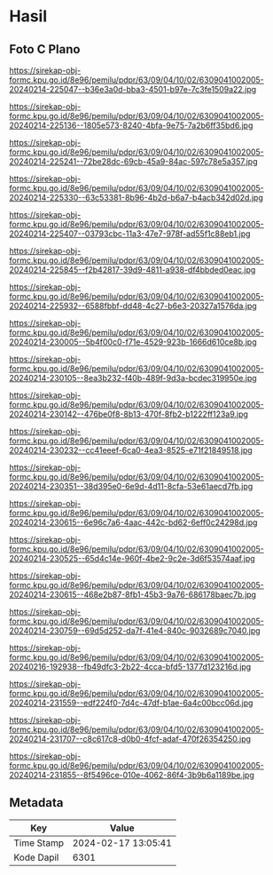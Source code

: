 # Hasil

## Foto C Plano

https://sirekap-obj-formc.kpu.go.id/8e96/pemilu/pdpr/63/09/04/10/02/6309041002005-20240214-225047--b36e3a0d-bba3-4501-b97e-7c3fe1509a22.jpg

https://sirekap-obj-formc.kpu.go.id/8e96/pemilu/pdpr/63/09/04/10/02/6309041002005-20240214-225136--1805e573-8240-4bfa-9e75-7a2b6ff35bd6.jpg

https://sirekap-obj-formc.kpu.go.id/8e96/pemilu/pdpr/63/09/04/10/02/6309041002005-20240214-225241--72be28dc-69cb-45a9-84ac-597c78e5a357.jpg

https://sirekap-obj-formc.kpu.go.id/8e96/pemilu/pdpr/63/09/04/10/02/6309041002005-20240214-225330--63c53381-8b96-4b2d-b6a7-b4acb342d02d.jpg

https://sirekap-obj-formc.kpu.go.id/8e96/pemilu/pdpr/63/09/04/10/02/6309041002005-20240214-225407--03793cbc-11a3-47e7-978f-ad55f1c88eb1.jpg

https://sirekap-obj-formc.kpu.go.id/8e96/pemilu/pdpr/63/09/04/10/02/6309041002005-20240214-225845--f2b42817-39d9-4811-a938-df4bbded0eac.jpg

https://sirekap-obj-formc.kpu.go.id/8e96/pemilu/pdpr/63/09/04/10/02/6309041002005-20240214-225932--6588fbbf-dd48-4c27-b6e3-20327a1576da.jpg

https://sirekap-obj-formc.kpu.go.id/8e96/pemilu/pdpr/63/09/04/10/02/6309041002005-20240214-230005--5b4f00c0-f71e-4529-923b-1666d610ce8b.jpg

https://sirekap-obj-formc.kpu.go.id/8e96/pemilu/pdpr/63/09/04/10/02/6309041002005-20240214-230105--8ea3b232-f40b-489f-9d3a-bcdec319950e.jpg

https://sirekap-obj-formc.kpu.go.id/8e96/pemilu/pdpr/63/09/04/10/02/6309041002005-20240214-230142--476be0f8-8b13-470f-8fb2-b1222ff123a9.jpg

https://sirekap-obj-formc.kpu.go.id/8e96/pemilu/pdpr/63/09/04/10/02/6309041002005-20240214-230232--cc41eeef-6ca0-4ea3-8525-e71f21849518.jpg

https://sirekap-obj-formc.kpu.go.id/8e96/pemilu/pdpr/63/09/04/10/02/6309041002005-20240214-230351--38d395e0-6e9d-4d11-8cfa-53e61aecd7fb.jpg

https://sirekap-obj-formc.kpu.go.id/8e96/pemilu/pdpr/63/09/04/10/02/6309041002005-20240214-230615--6e96c7a6-4aac-442c-bd62-6eff0c24298d.jpg

https://sirekap-obj-formc.kpu.go.id/8e96/pemilu/pdpr/63/09/04/10/02/6309041002005-20240214-230525--65d4c14e-960f-4be2-9c2e-3d6f53574aaf.jpg

https://sirekap-obj-formc.kpu.go.id/8e96/pemilu/pdpr/63/09/04/10/02/6309041002005-20240214-230615--468e2b87-8fb1-45b3-9a76-686178baec7b.jpg

https://sirekap-obj-formc.kpu.go.id/8e96/pemilu/pdpr/63/09/04/10/02/6309041002005-20240214-230759--69d5d252-da7f-41e4-840c-9032689c7040.jpg

https://sirekap-obj-formc.kpu.go.id/8e96/pemilu/pdpr/63/09/04/10/02/6309041002005-20240216-192938--fb49dfc3-2b22-4cca-bfd5-1377d123216d.jpg

https://sirekap-obj-formc.kpu.go.id/8e96/pemilu/pdpr/63/09/04/10/02/6309041002005-20240214-231559--edf224f0-7d4c-47df-b1ae-6a4c00bcc06d.jpg

https://sirekap-obj-formc.kpu.go.id/8e96/pemilu/pdpr/63/09/04/10/02/6309041002005-20240214-231707--c8c617c8-d0b0-4fcf-adaf-470f26354250.jpg

https://sirekap-obj-formc.kpu.go.id/8e96/pemilu/pdpr/63/09/04/10/02/6309041002005-20240214-231855--8f5496ce-010e-4062-86f4-3b9b6a1189be.jpg


## Metadata

| Key        | Value               |
| ---------- | ------------------- |
| Time Stamp | 2024-02-17 13:05:41 |
| Kode Dapil | 6301                |



